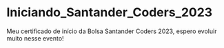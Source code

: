 # Iniciando_Santander_Coders_2023
Meu certificado de início da Bolsa Santander Coders 2023, espero evoluir muito nesse evento!
